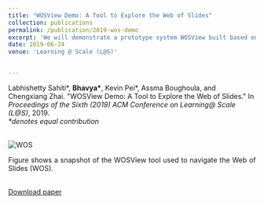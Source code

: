 ```yaml
---
title: "WOSView Demo: A Tool to Explore the Web of Slides"
collection: publications
permalink: /publication/2019-wos-demo
excerpt: 'We will demonstrate a prototype system WOSView built based on the vision of the Web of Slides (WOS), which aims to link all the lectures slides so as to facilitate navigation over all the slides. The links can be created at the slide level or at the level of phrases inside a slide, and many types of links can be created. The prototype system we built implements the most basic type of links, which link slides that have similar content and integrates lectures from four different MOOCs. WOSView also supports keyword search, which generates virtual links dynamically.  We will demonstrate how the graphical interface of the WOSView enables students to flexibly navigate into slides from different courses and explore related slides using both static and dynamic links and solicit feedback from the community about the vision of WOS. '
date: 2019-06-24
venue: 'Learning @ Scale (L@S)'


---
```

Labhishetty Sahiti&ast;, <b>Bhavya&ast;</b>, Kevin Pei&ast;, Assma Boughoula, and Chengxiang Zhai. "WOSView Demo: A Tool to Explore the Web of Slides." In <i> Proceedings of the Sixth (2019) ACM Conference on Learning@ Scale (L@S)</i>, 2019. <br> 
<i>*denotes equal contribution<br><br></i>

![WOS](http://bhaavya.github.io/images/wos_demo.png) <!-- .element height="1%" width="1%" -->

<div style="text-align: justify"> Figure shows a snapshot of the WOSView tool used to navigate the Web of Slides (WOS).<br><br>
</div>

[Download paper](http://bhaavya.github.io/files/wos_demo.pdf)


